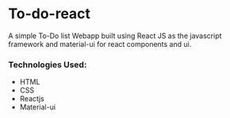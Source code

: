 # To-do-react

A simple To-Do list Webapp built using React JS as the javascript framework and material-ui for react components and ui.

### Technologies Used: 
 * HTML
 * CSS 
 * Reactjs
 * Material-ui
 
